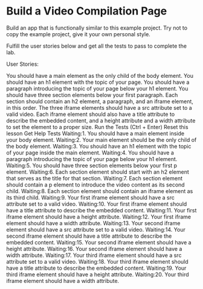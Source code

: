 # Build a Video Compilation Page
Build an app that is functionally similar to this example project. Try not to copy the example project, give it your own personal style.

Fulfill the user stories below and get all the tests to pass to complete the lab.

User Stories:

You should have a main element as the only child of the body element.
You should have an h1 element with the topic of your page.
You should have a paragraph introducing the topic of your page below your h1 element.
You should have three section elements below your first paragraph.
Each section should contain an h2 element, a paragraph, and an iframe element, in this order.
The three iframe elements should have a src attribute set to a valid video.
Each iframe element should also have a title attribute to describe the embedded content, and a height attribute and a width attribute to set the element to a proper size.
Run the Tests (Ctrl + Enter)
Reset this lesson
Get Help
Tests
Waiting:1. You should have a main element inside your body element.
Waiting:2. Your main element should be the only child of the body element.
Waiting:3. You should have an h1 element with the topic of your page inside the main element.
Waiting:4. You should have a paragraph introducing the topic of your page below your h1 element.
Waiting:5. You should have three section elements below your first p element.
Waiting:6. Each section element should start with an h2 element that serves as the title for that section.
Waiting:7. Each section element should contain a p element to introduce the video content as its second child.
Waiting:8. Each section element should contain an iframe element as its third child.
Waiting:9. Your first iframe element should have a src attribute set to a valid video.
Waiting:10. Your first iframe element should have a title attribute to describe the embedded content.
Waiting:11. Your first iframe element should have a height attribute.
Waiting:12. Your first iframe element should have a width attribute.
Waiting:13. Your second iframe element should have a src attribute set to a valid video.
Waiting:14. Your second iframe element should have a title attribute to describe the embedded content.
Waiting:15. Your second iframe element should have a height attribute.
Waiting:16. Your second iframe element should have a width attribute.
Waiting:17. Your third iframe element should have a src attribute set to a valid video.
Waiting:18. Your third iframe element should have a title attribute to describe the embedded content.
Waiting:19. Your third iframe element should have a height attribute.
Waiting:20. Your third iframe element should have a width attribute.